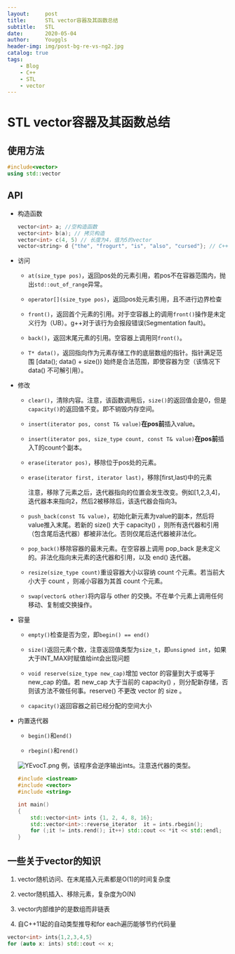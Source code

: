 ```yaml
---
layout:     post
title:      STL vector容器及其函数总结
subtitle:   STL
date:       2020-05-04
author:     Youggls
header-img: img/post-bg-re-vs-ng2.jpg
catalog: true
tags:
    - Blog
    - C++
    - STL
    - vector
---
```


# STL vector容器及其函数总结

## 使用方法

```c++
#include<vector>
using std::vector
```

## API

* 构造函数

    ```c++
    vector<int> a; //空构造函数
    vector<int> b(a); // 拷贝构造
    vector<int> c(4, 5) // 长度为4，值为5的vector
    vector<string> d {"the", "frogurt", "is", "also", "cursed"}; // C++ 11提供的列表初始化
    ```

* 访问

    * `at(size_type pos)`，返回pos处的元素引用，若pos不在容器范围内，抛出`std::out_of_range`异常。

    * `operator[](size_type pos)`，返回pos处元素引用，且不进行边界检查

    * `front()`，返回首个元素的引用。对于空容器上的调用`front()`操作是未定义行为（UB）。g++对于该行为会报段错误(Segmentation fault)。

    * `back()`，返回末尾元素的引用。空容器上调用同`front()`。

    * `T* data()`，返回指向作为元素存储工作的底层数组的指针。指针满足范围 [data(); data() + size()) 始终是合法范围，即使容器为空（该情况下 data() 不可解引用）。

* 修改

    * `clear()`，清除内容。注意，该函数调用后，`size()`的返回值会是0，但是`capacity()`的返回值不变。即不销毁内存空间。

    * `insert(iterator pos, const T& value)`**在pos前**插入value。

    * `insert(iterator pos, size_type count, const T& value)`**在pos前**插入T的count个副本。

    * `erase(iterator pos)`，移除位于pos处的元素。

    * `erase(iterator first, iterator last)`，移除[first,last)中的元素

        注意，移除了元素之后，迭代器指向的位置会发生改变。例如[1,2,3,4]，迭代器本来指向2，然后2被移除后，该迭代器会指向3。

    * `push_back(const T& value)`，初始化新元素为value的副本，然后将value推入末尾。若新的 size() 大于 capacity() ，则所有迭代器和引用（包含尾后迭代器）都被非法化。否则仅尾后迭代器被非法化。

    * `pop_back()`移除容器的最末元素。在空容器上调用 pop_back 是未定义的。非法化指向末元素的迭代器和引用，以及 end() 迭代器。

    * `resize(size_type count)`重设容器大小以容纳 count 个元素。若当前大小大于 count ，则减小容器为其首 count 个元素。

    * `swap(vector& other)`将内容与 other 的交换。不在单个元素上调用任何移动、复制或交换操作。

* 容量

    * `empty()`检查是否为空，即`begin() == end()`

    * `size()`返回元素个数，注意返回值类型为`size_t`，即`unsigned int`，如果大于INT_MAX时赋值给int会出现问题

    * `void reserve(size_type new_cap)`增加 vector 的容量到大于或等于 new_cap 的值。若 new_cap 大于当前的 capacity() ，则分配新存储，否则该方法不做任何事。reserve() 不更改 vector 的 size 。

    * `capacity()`返回容器之前已经分配的空间大小

* 内置迭代器

    * `begin()`和`end()`

    * `rbegin()`和`rend()`

    ![YEvocT.png](https://s1.ax1x.com/2020/05/06/YEvocT.png)
    例，该程序会逆序输出ints。注意迭代器的类型。
    ```c++
    #include <iostream>
    #include <vector>
    #include <string>

    int main()
    {
        std::vector<int> ints {1, 2, 4, 8, 16};
        std::vector<int>::reverse_iterator  it = ints.rbegin();
        for (;it != ints.rend(); it++) std::cout << *it << std::endl;
    }
    ```

## 一些关于vector的知识

1. vector随机访问、在末尾插入元素都是O(1)的时间复杂度

2. vector随机插入、移除元素，复杂度为O(N)

3. vector内部维护的是数组而非链表

4. 自C++11起的自动类型推导和for each遍历能够节约代码量

```c++
vector<int> ints{1,2,3,4,5}
for (auto x: ints) std::cout << x;
```
